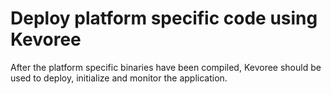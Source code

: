 # Deploy platform specific code using Kevoree

After the platform specific binaries have been compiled, Kevoree should be used to deploy, initialize and monitor the application.
